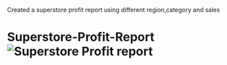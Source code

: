 Created a superstore profit report using different region,category and sales

# Superstore-Profit-Report![Superstore Profit report](https://user-images.githubusercontent.com/67709563/173231734-c9bb6a7d-aa0b-45f3-b8ea-ed9b76ae8733.PNG)

